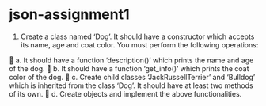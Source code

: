 
# json-assignment1
1. Create a class named ‘Dog’. It should have a constructor which accepts its name, age and coat color. You must perform the following operations:

🔴 a. It should have a function ‘description()’ which prints the name and age of the dog.
🔴 b. It should have a function ‘get_info()’ which prints the coat color of the dog.
🔴 c. Create child classes ‘JackRussellTerrier’ and ‘Bulldog’ which is inherited from the class ‘Dog’. It should have at least two methods of its own.
🔴 d. Create objects and implement the above functionalities.
